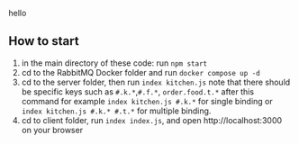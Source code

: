 hello

## How to start

1. in the main directory of these code: run `npm start`
2. cd to the RabbitMQ Docker folder and run `docker compose up -d`
3. cd to the server folder, then run `index kitchen.js`
   note that there should be specific keys such as `#.k.*`,`#.f.*`, `order.food.t.*` after this command
   for example `index kitchen.js #.k.*` for single binding or `index kitchen.js #.k.* #.t.*` for multiple binding.
4. cd to client folder, run `index index.js`, and open http://localhost:3000 on your browser
